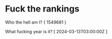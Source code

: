 # Fuck the rankings

Who the hell am I?
{ 1549681 }

What fucking year is it?
[ 2024-03-13T03:00:00Z ]
